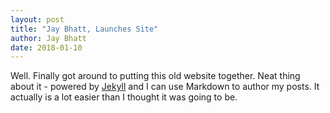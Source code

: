 ```yaml
---
layout: post
title: "Jay Bhatt, Launches Site"
author: Jay Bhatt
date: 2018-01-10
---
```


Well. Finally got around to putting this old website together. 
Neat thing about it - powered by [Jekyll](http://jekyllrb.com) and I can use Markdown to author my posts. 
It actually is a lot easier than I thought it was going to be.
